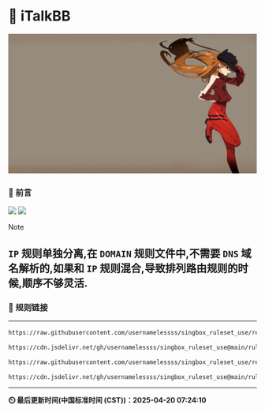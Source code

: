 
# 🧸 iTalkBB
![](https://raw.githubusercontent.com/usernamelessss/picture-bed/main/images/202504042256831.jpg)
### 📣 前言
![](https://shields.io/badge/-移除重复规则-ff69b4) ![](https://shields.io/badge/-IP&nbsp;规则单独存放不与&nbsp;DOMAIN&nbsp;等混合-green)
> [!NOTE]
**`IP` 规则单独分离,在 `DOMAIN` 规则文件中,不需要 `DNS` 域名解析的,如果和 `IP` 规则混合,导致排列路由规则的时候,顺序不够灵活.**
---

###  🔗 规则链接
---

```url
https://raw.githubusercontent.com/usernamelessss/singbox_ruleset_use/refs/heads/main/rule/iTalkBB/iTalkBB_No_IP.json
```

```url
https://cdn.jsdelivr.net/gh/usernamelessss/singbox_ruleset_use@main/rule/iTalkBB/iTalkBB_No_IP.json
```

```url
https://raw.githubusercontent.com/usernamelessss/singbox_ruleset_use/refs/heads/main/rule/iTalkBB/iTalkBB_No_IP.srs
```

```url
https://cdn.jsdelivr.net/gh/usernamelessss/singbox_ruleset_use@main/rule/iTalkBB/iTalkBB_No_IP.srs
```

---
**⏲️ 最后更新时间(中国标准时间 (CST))：2025-04-20 07:24:10**